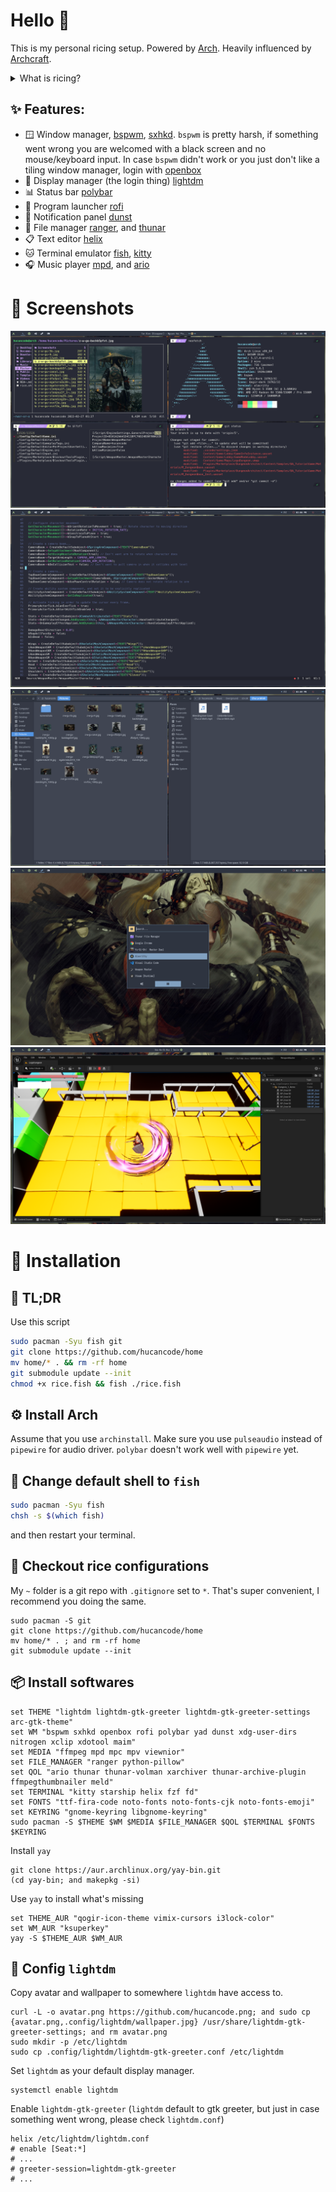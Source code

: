 # Hello 👋
This is my personal ricing setup. Powered by [Arch](https://archlinux.org/). Heavily influenced by [Archcraft](https://archcraft.io/).
<details>
  <summary> What is ricing? </summary>
    The term ‘rice’ is used to describe a person’s unix desktop where ‘ricing’ is when someone is custom their desktop such as the icons, panels, or system interface. When it comes to ricing a tiling window manager though, the ricing of a user’s system becomes much more involved. Basic things such as the panel bar and application launcher must be configured by the user.
    The reddit community /r/unixporn is a great place to stay up to date on what people are using for their setups.
    // by [thatnixguy](https://thatnixguy.github.io/)
</details>

## ✨ Features:
- 🪟 Window manager, [bspwm](https://wiki.archlinux.org/title/bspwm), [sxhkd](https://wiki.archlinux.org/title/sxhkd). `bspwm` is pretty harsh, if something went wrong you are welcomed with a black screen and no mouse/keyboard input. In case `bspwm` didn't work or you just don't like a tiling window manager, login with [openbox](https://wiki.archlinux.org/title/openbox)
- 🔑 Display manager (the login thing) [lightdm](https://wiki.archlinux.org/title/lightdm)
- 📊 Status bar [polybar](https://wiki.archlinux.org/title/polybar)
- 🚀 Program launcher [rofi](https://wiki.archlinux.org/title/rofi)
- 🔔 Notification panel [dunst](https://wiki.archlinux.org/title/dunst)
- 📂 File manager [ranger](https://wiki.archlinux.org/title/Ranger), and [thunar](https://wiki.archlinux.org/title/thunar)
- 📋 Text editor [helix](https://helix-editor.com/)
- 🐱 Terminal emulator [fish](https://wiki.archlinux.org/title/fish), [kitty](https://wiki.archlinux.org/title/Kitty)
- 🎧 Music player [mpd](https://wiki.archlinux.org/title/Music_Player_Daemon), and [ario](http://ario-player.sourceforge.net/)
# 👀 Screenshots
![](Pictures/Screenshots/1.png)
![](Pictures/Screenshots/2.png)
![](Pictures/Screenshots/3.png)
![](Pictures/Screenshots/4.png)
![](Pictures/Screenshots/5.png)
# 🚀 Installation
## 🐌 TL;DR
Use this script 
```bash
sudo pacman -Syu fish git
git clone https://github.com/hucancode/home
mv home/* . && rm -rf home
git submodule update --init
chmod +x rice.fish && fish ./rice.fish
```
## ⚙️ Install Arch
Assume that you use `archinstall`. Make sure you use `pulseaudio` instead of `pipewire` for audio driver. `polybar` doesn't work well with `pipewire` yet.
## 🐚 Change default shell to `fish`
```bash
sudo pacman -Syu fish
chsh -s $(which fish)
```
and then restart your terminal.
## 🌾 Checkout rice configurations
My `~` folder is a git repo with `.gitignore` set to `*`. That's super convenient, I recommend you doing the same.
```fish
sudo pacman -S git
git clone https://github.com/hucancode/home
mv home/* . ; and rm -rf home
git submodule update --init
```
## 📦 Install softwares
```fish
set THEME "lightdm lightdm-gtk-greeter lightdm-gtk-greeter-settings arc-gtk-theme"
set WM "bspwm sxhkd openbox rofi polybar yad dunst xdg-user-dirs nitrogen xclip xdotool maim"
set MEDIA "ffmpeg mpd mpc mpv viewnior"
set FILE_MANAGER "ranger python-pillow"
set QOL "ario thunar thunar-volman xarchiver thunar-archive-plugin ffmpegthumbnailer meld"
set TERMINAL "kitty starship helix fzf fd"
set FONTS "ttf-fira-code noto-fonts noto-fonts-cjk noto-fonts-emoji"
set KEYRING "gnome-keyring libgnome-keyring"
sudo pacman -S $THEME $WM $MEDIA $FILE_MANAGER $QOL $TERMINAL $FONTS $KEYRING
```
Install `yay`
```fish
git clone https://aur.archlinux.org/yay-bin.git
(cd yay-bin; and makepkg -si)
```
Use `yay` to install what's missing
```fish
set THEME_AUR "qogir-icon-theme vimix-cursors i3lock-color"
set WM_AUR "ksuperkey"
yay -S $THEME_AUR $WM_AUR
```
## 🔑 Config `lightdm`
Copy avatar and wallpaper to somewhere `lightdm` have access to.
```fish
curl -L -o avatar.png https://github.com/hucancode.png; and sudo cp {avatar.png,.config/lightdm/wallpaper.jpg} /usr/share/lightdm-gtk-greeter-settings; and rm avatar.png
sudo mkdir -p /etc/lightdm
sudo cp .config/lightdm/lightdm-gtk-greeter.conf /etc/lightdm
```
Set `lightdm` as your default display manager.
```fish
systemctl enable lightdm
```
Enable `lightdm-gtk-greeter` (`lightdm` default to gtk greeter, but just in case something went wrong, please check `lightdm.conf`)
```fish
helix /etc/lightdm/lightdm.conf
# enable [Seat:*]
# ...
# greeter-session=lightdm-gtk-greeter
# ...
```
